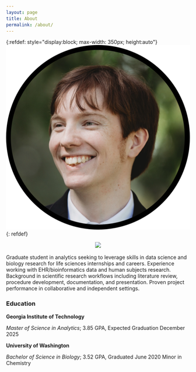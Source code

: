 ```yaml
---
layout: page
title: About
permalink: /about/
---
```

{:refdef: style="display:block; max-width: 350px; height:auto"}
![pfp](/assets/images/pfp.webp)
{: refdef}
<div align="center">
<img src="/Portfolio/assets/images/pfp.webp" max-width="350px" height="auto"> 
</div>

Graduate student in analytics seeking to leverage skills in data science and biology research for life sciences internships
and careers. Experience working with EHR/bioinformatics data and human subjects research. Background in scientific
research workflows including literature review, procedure development, documentation, and presentation. Proven project
performance in collaborative and independent settings.

### Education

**Georgia Institute of Technology**

*Master of Science in Analytics*; 3.85 GPA, Expected Graduation December 2025

**University of Washington**

*Bachelor of Science in Biology*; 3.52 GPA, Graduated June 2020
Minor in Chemistry
